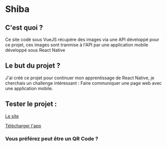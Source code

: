# Shiba

## C'est quoi ?

Ce site codé sous VueJS récupère des images via une API développé pour ce projet, ces images sont tranmise à l'API par une application mobile développé sous React Native

## Le but du projet ?

J'ai créé ce projet pour continuer mon apprentissage de React Native, je cherchais un challenge intéressant : Faire communiquer une page web avec une application mobile.


## Tester le projet : 

[Le site](https://www.shiba.charly-e.com/)

[Télécharger l'app]()

### Vous préférez peut être un QR Code ?

